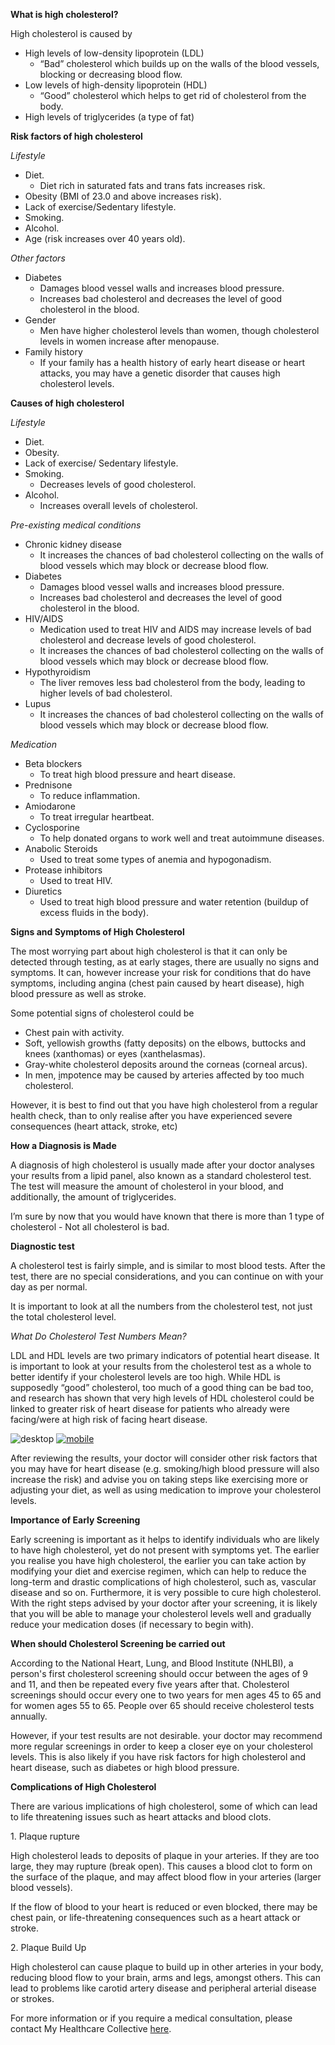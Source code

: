 **What is high cholesterol?**

High cholesterol is caused by

- High levels of low-density lipoprotein (LDL)
  - “Bad” cholesterol which builds up on the walls of the blood vessels, blocking or decreasing blood flow.
- Low levels of high-density lipoprotein (HDL)
  - “Good” cholesterol which helps to get rid of cholesterol from the body.
- High levels of triglycerides (a type of fat)

**Risk factors of high cholesterol**

_Lifestyle_

- Diet.
  - Diet rich in saturated fats and trans fats increases risk.
- Obesity (BMI of 23.0 and above increases risk).
- Lack of exercise/Sedentary lifestyle.
- Smoking.
- Alcohol.
- Age (risk increases over 40 years old).

_Other factors_

- Diabetes
  - Damages blood vessel walls and increases blood pressure.
  - Increases bad cholesterol and decreases the level of good cholesterol in the blood.
- Gender
  - Men have higher cholesterol levels than women, though cholesterol levels in women increase after menopause.
- Family history
  - If your family has a health history of early heart disease or heart attacks, you may have a genetic disorder that causes high cholesterol levels.

**Causes of high cholesterol**

_Lifestyle_

- Diet.
- Obesity.
- Lack of exercise/ Sedentary lifestyle.
- Smoking.
  - Decreases levels of good cholesterol.
- Alcohol.
  - Increases overall levels of cholesterol.

_Pre-existing medical conditions_

- Chronic kidney disease
  - It increases the chances of bad cholesterol collecting on the walls of blood vessels which may block or decrease blood flow.
- Diabetes
  - Damages blood vessel walls and increases blood pressure.
  - Increases bad cholesterol and decreases the level of good cholesterol in the blood.
- HIV/AIDS
  - Medication used to treat HIV and AIDS may increase levels of bad cholesterol and decrease levels of good cholesterol.
  - It increases the chances of bad cholesterol collecting on the walls of blood vessels which may block or decrease blood flow.
- Hypothyroidism
  - The liver removes less bad cholesterol from the body, leading to higher levels of bad cholesterol.
- Lupus
  - It increases the chances of bad cholesterol collecting on the walls of blood vessels which may block or decrease blood flow.

_Medication_

- Beta blockers
  - To treat high blood pressure and heart disease.
- Prednisone
  - To reduce inflammation.
- Amiodarone
  - To treat irregular heartbeat.
- Cyclosporine
  - To help donated organs to work well and treat autoimmune diseases.
- Anabolic Steroids
  - Used to treat some types of anemia and hypogonadism.
- Protease inhibitors
  - Used to treat HIV.
- Diuretics
  - Used to treat high blood pressure and water retention (buildup of excess fluids in the body).

**Signs and Symptoms of High Cholesterol**

The most worrying part about high cholesterol is that it can only be detected through testing, as at early stages, there are usually no signs and symptoms. It can, however increase your risk for conditions that do have symptoms, including angina (chest pain caused by heart disease), high blood pressure as well as stroke.

Some potential signs of cholesterol could be

- Chest pain with activity.
- Soft, yellowish growths (fatty deposits) on the elbows, buttocks and knees (xanthomas) or eyes (xanthelasmas).
- Gray-white cholesterol deposits around the corneas (corneal arcus).
- In men, [i](https://www.webmd.com/erectile-dysfunction/understanding-erectile-dysfunction-basics)mpotence may be caused by arteries affected by too much cholesterol.

However, it is best to find out that you have high cholesterol from a regular health check, than to only realise after you have experienced severe consequences (heart attack, stroke, etc)

**How a Diagnosis is Made**

A diagnosis of high cholesterol is usually made after your doctor analyses your results from a lipid panel, also known as a standard cholesterol test. The test will measure the amount of cholesterol in your blood, and additionally, the amount of triglycerides.

I’m sure by now that you would have known that there is more than 1 type of cholesterol - Not all cholesterol is bad.

**Diagnostic test**

A cholesterol test is fairly simple, and is similar to most blood tests. After the test, there are no special considerations, and you can continue on with your day as per normal.

It is important to look at all the numbers from the cholesterol test, not just the total cholesterol level.

_What Do Cholesterol Test Numbers Mean?_

LDL and HDL levels are two primary indicators of potential heart disease. It is important to look at your results from the cholesterol test as a whole to better identify if your cholesterol levels are too high. While HDL is supposedly “good” cholesterol, too much of a good thing can be bad too, and research has shown that very high levels of HDL cholesterol could be linked to greater risk of heart disease for patients who already were facing/were at high risk of facing heart disease.

![desktop](/assets/post-images/post6a.png#desktop)
[![mobile](/assets/post-images/post6b.png#mobile)](/assets/post-images/post6b.png)

After reviewing the results, your doctor will consider other risk factors that you may have for heart disease (e.g. smoking/high blood pressure will also increase the risk) and advise you on taking steps like exercising more or adjusting your diet, as well as using medication to improve your cholesterol levels.

**Importance of Early Screening**

Early screening is important as it helps to identify individuals who are likely to have high cholesterol, yet do not present with symptoms yet. The earlier you realise you have high cholesterol, the earlier you can take action by modifying your diet and exercise regimen, which can help to reduce the long-term and drastic complications of high cholesterol, such as, vascular disease and so on. Furthermore, it is very possible to cure high cholesterol. With the right steps advised by your doctor after your screening, it is likely that you will be able to manage your cholesterol levels well and gradually reduce your medication doses (if necessary to begin with).

**When should Cholesterol Screening be carried out**

According to the National Heart, Lung, and Blood Institute (NHLBI), a person's first cholesterol screening should occur between the ages of 9 and 11, and then be repeated every five years after that. Cholesterol screenings should occur every one to two years for men ages 45 to 65 and for women ages 55 to 65. People over 65 should receive cholesterol tests annually.

However, if your test results are not desirable. your doctor may recommend more regular screenings in order to keep a closer eye on your cholesterol levels. This is also likely if you have risk factors for high cholesterol and heart disease, such as diabetes or high blood pressure.

**Complications of High Cholesterol**

There are various implications of high cholesterol, some of which can lead to life threatening issues such as heart attacks and blood clots.

1\. Plaque rupture

High cholesterol leads to deposits of plaque in your arteries. If they are too large, they may rupture (break open). This causes a blood clot to form on the surface of the plaque, and may affect blood flow in your arteries (larger blood vessels).

If the flow of blood to your heart is reduced or even blocked, there may be chest pain, or life-threatening consequences such as a heart attack or stroke.

2\. Plaque Build Up

High cholesterol can cause plaque to build up in other arteries in your body, reducing blood flow to your brain, arms and legs, amongst others. This can lead to problems like carotid artery disease and peripheral arterial disease or strokes.

For more information or if you require a medical consultation, please contact My Healthcare Collective [here](https://www.myhealthcarecollective.com/contact-us).
